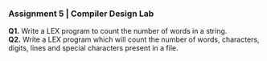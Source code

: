 ### Assignment 5 | Compiler Design Lab

**Q1.** Write a LEX program to count the number of words in a string. </br>
**Q2.** Write a LEX program which will count the number of words, characters, digits, lines and special characters present in a file. </br>
